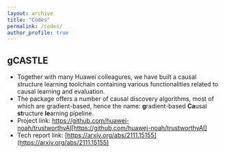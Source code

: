 ```yaml
---
layout: archive
title: "Codes"
permalink: /codes/
author_profile: true
---
```


gCASTLE
---
- Together with many Huawei colleagures, we have built a causal structure learning toolchain containing various functionalities related to causal learning and evaluation. 
- The package offers a number of causal discovery algorithms, most of which are gradient-based, hence the name: **g**radient-based **Ca**usal **st**ructure **le**arning pipeline.
- Project link: https://github.com/huawei-noah/trustworthyAI[https://github.com/huawei-noah/trustworthyAI]
- Tech report link: [https://arxiv.org/abs/2111.15155](https://arxiv.org/abs/2111.15155)


